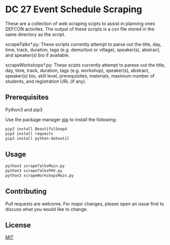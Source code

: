 # DC 27 Event Schedule Scraping

These are a collection of web scraping scipts to assist in planning ones DEFCON activites. The output of these scripts is a csv file stored in the same directory as the script. 

scrapeTalks\*.py:
These scripts currently attempt to parse out the title, day, time, track, duration, tags (e.g. demo/tool or village), speaker(s), abstract, and speaker(s) bio if available.

scrapeWorkshops\*.py:
These scipts currently attempt to parese out the title, day, time, track, duration, tags (e.g. workshop), speaker(s), abstract, speaker(s) bio, skill level, prerequisites, materials, maximum number of students, and registration URL (if any).

## Prerequisites
Python3 and pip3

Use the package manager [pip](https://pip.pypa.io/en/stable/) to install the following:

```bash
pip3 install BeautifulSoup4
pip3 install requests
pip3 install python-dateutil
```

## Usage
```bash
python3 scrapeTalksMain.py
python3 scrapeTalksPHV.py
python3 scrapeWorkshopsMain.py
```

## Contributing
Pull requests are welcome. For major changes, please open an issue first to discuss what you would like to change.

## License
[MIT](https://choosealicense.com/licenses/mit/)
